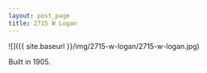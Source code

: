 ```yaml
---
layout: post_page
title: 2715 W Logan
---
```


![]({{ site.baseurl }}/img/2715-w-logan/2715-w-logan.jpg)

Built in 1905.
